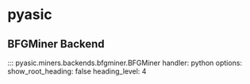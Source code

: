 # pyasic
## BFGMiner Backend

::: pyasic.miners.backends.bfgminer.BFGMiner
    handler: python
    options:
        show_root_heading: false
        heading_level: 4
